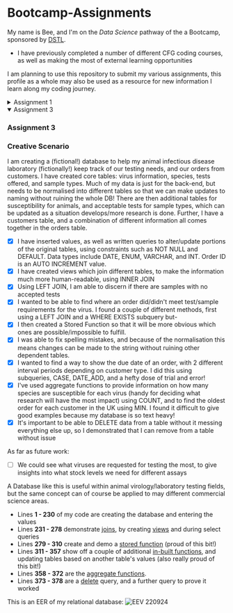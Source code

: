 # Bootcamp-Assignments

My name is Bee, and I'm on the *Data Science* pathway of the a Bootcamp, sponsored by [DSTL](https://www.gov.uk/government/organisations/defence-science-and-technology-laboratory).

- I have previously completed a number of different CFG coding courses, as well as making the most of external learning opportunities
  
I am planning to use this repository to submit my various assignments, this profile as a whole may also be used as a resource for new information I learn along my coding journey. 
<details>
  <summary>Assignment 1</summary>
<h3>Assignment 1</h3>

1. I created this repository on Github, and then cloned it to my local repository.  
2. With this, I have checked the status, and created the "new-branch" branch. This is where I added the empty requirements.txt file, and then committed this change while explaining the addition. Both branches were then pushed to the remote repository
<img src="https://github.com/user-attachments/assets/72537cbc-37b3-4dd9-a8d4-8b0d765ad359" alt="Git Code Examples" width="500"/>

3. On Github I created a pull request,
<img src="https://github.com/user-attachments/assets/361f63a2-e8e8-4aa0-ba88-1b051e2d4209" alt="Pull Request" width="500"/>

4. I then merged that pull request.
<img src="https://github.com/user-attachments/assets/96b3f6ca-4e30-4354-a963-c8cecc40b50f" alt="Merge and Deploy" width="500"/>

5. And finally I have used `git pull` to keep my local repository up to date.
<img src="https://github.com/user-attachments/assets/62219e55-5248-4e68-97f6-f076c72ab3ad" alt="Git pull from main to local" width="500"/>
</br>
</br>

> The [requirements.txt](/requirements.txt) file is a list of the necessary libraries/packages and their version numbers to be installed for the code in the repository to work. These are not included in the project folder itself, but instead the file is a list that can then be downloaded in your IDE, using a command like `pip install -r requirements.txt`. Requirements.txt makes it easy for others to use your project, as they can easily install required packages.
> The version numbers are important because some features may not be available in all versions of a package, which could cause your code not to work.

Within this repository I have also created a :
- [X] [.gitignore](/.gitignore) file
> .gitignore files are important because they hide certain files from `git status` and means that these files are not selected using commands like `git add`. Depending on what the repository is being used for, there may be a large amount of data and code for different libraries used in the files but which you wouldn't want to download each time, as it will bloat the downloads. It can be set to ignore personal information, for example if there's a file with login details.</br>
In this case I have chosen a standard .gitignore file for python, but the .gitignore file is not mandatory when creating a repo - just a good idea!
</details>

<details open>
<summary>Assignment 3</summary>
  <h3>Assignment 3</h3>

### Creative Scenario
I am creating a (fictional!) database to help my animal infectious disease laboratory (fictionally!) keep track of our testing needs, and our orders from customers.
I have created core tables: virus information, species, tests offered, and sample types. Much of my data is just for the back-end, but needs to be normalised into different tables so that we can make updates to naming without ruining the whole DB!
There are then additional tables for susceptibility for animals, and acceptable tests for sample types, which can be updated as a situation develops/more research is done.
Further, I have a customers table, and a combination of different information all comes together in the orders table.

- [X] I have inserted values, as well as written queries to alter/update portions of the original tables, using constraints such as NOT NULL and DEFAULT. Data types include DATE, ENUM, VARCHAR, and INT. Order ID is an AUTO INCREMENT value.
- [X] I have created views which join different tables, to make the information much more human-readable, using INNER JOIN
- [X] Using LEFT JOIN, I am able to discern if there are samples with no accepted tests
- [X] I wanted to be able to find where an order did/didn't meet test/sample requirements for the virus. I found a couple of different methods, first using a LEFT JOIN and a WHERE EXISTS subquery but-
- [X] I then created a Stored Function so that it will be more obvious which ones are possible/impossible to fulfill.  
- [X] I was able to fix spelling mistakes, and because of the normalisation this means changes can be made to the string without ruining other dependent tables.
- [X] I wanted to find a way to show the due date of an order, with 2 different interval periods depending on customer type. I did this using subqueries, CASE, DATE_ADD, and a hefty dose of trial and error!
- [X] I've used aggregate functions to provide information on how many species are susceptible for each virus (handy for deciding what research will have the most impact) using COUNT, and to find the oldest order for each customer in the UK using MIN. I found it difficult to give good examples because my database is so text heavy!
- [X]  It's important to be able to DELETE data from a table without it messing everything else up, so I demonstrated that I can remove from a table without issue

As far as future work:
- [ ]  We could see what viruses are requested for testing the most, to give insights into what stock levels we need for different assays

A Database like this is useful within animal virology/laboratory testing fields, but the same concept can of course be applied to may different commercial science areas.


- Lines <b>1 - 230</b> of my code are creating the database and entering the values
- Lines <b>231 - 278</b> demonstrate <u>joins</u>, by creating <u>views</u> and during select queries
- Lines <b>279 - 310</b> create and demo a <u>stored function</u> (proud of this bit!)
- Lines <b>311 - 357</b> show off a couple of additional <u>in-built functions</u>, and updating tables based on another table's values (also really proud of this bit!)
- Lines <b>358 - 372</b> are the <u>aggregate functions</u>. 
- Lines <b>373 - 378</b> are a <u>delete</u> query, and a further query to prove it worked

This is an EER of my relational database:
![EEV 220924](https://github.com/user-attachments/assets/3dbc1459-6b24-4b32-808c-43a79325a7aa)

</details>
